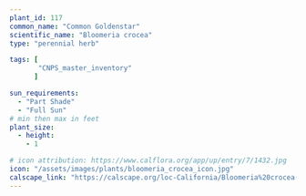 ```yaml
---
plant_id: 117
common_name: "Common Goldenstar"
scientific_name: "Bloomeria crocea"
type: "perennial herb"

tags: [
       "CNPS_master_inventory"
      ]

sun_requirements:
  - "Part Shade"
  - "Full Sun"
# min then max in feet
plant_size:
  - height: 
    - 1

# icon attribution: https://www.calflora.org/app/up/entry/7/1432.jpg 
icon: "/assets/images/plants/bloomeria_crocea_icon.jpg" 
calscape_link: "https://calscape.org/loc-California/Bloomeria%20crocea(%20)"
---
```






